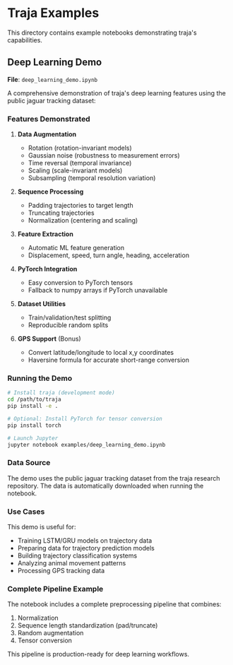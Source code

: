 # Traja Examples

This directory contains example notebooks demonstrating traja's capabilities.

## Deep Learning Demo

**File**: `deep_learning_demo.ipynb`

A comprehensive demonstration of traja's deep learning features using the public jaguar tracking dataset:

### Features Demonstrated

1. **Data Augmentation**
   - Rotation (rotation-invariant models)
   - Gaussian noise (robustness to measurement errors)
   - Time reversal (temporal invariance)
   - Scaling (scale-invariant models)
   - Subsampling (temporal resolution variation)

2. **Sequence Processing**
   - Padding trajectories to target length
   - Truncating trajectories
   - Normalization (centering and scaling)

3. **Feature Extraction**
   - Automatic ML feature generation
   - Displacement, speed, turn angle, heading, acceleration

4. **PyTorch Integration**
   - Easy conversion to PyTorch tensors
   - Fallback to numpy arrays if PyTorch unavailable

5. **Dataset Utilities**
   - Train/validation/test splitting
   - Reproducible random splits

6. **GPS Support** (Bonus)
   - Convert latitude/longitude to local x,y coordinates
   - Haversine formula for accurate short-range conversion

### Running the Demo

```bash
# Install traja (development mode)
cd /path/to/traja
pip install -e .

# Optional: Install PyTorch for tensor conversion
pip install torch

# Launch Jupyter
jupyter notebook examples/deep_learning_demo.ipynb
```

### Data Source

The demo uses the public jaguar tracking dataset from the traja research repository. The data is automatically downloaded when running the notebook.

### Use Cases

This demo is useful for:
- Training LSTM/GRU models on trajectory data
- Preparing data for trajectory prediction models
- Building trajectory classification systems
- Analyzing animal movement patterns
- Processing GPS tracking data

### Complete Pipeline Example

The notebook includes a complete preprocessing pipeline that combines:
1. Normalization
2. Sequence length standardization (pad/truncate)
3. Random augmentation
4. Tensor conversion

This pipeline is production-ready for deep learning workflows.
